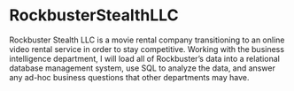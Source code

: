 # RockbusterStealthLLC
Rockbuster Stealth LLC is a movie rental company transitioning to an online video rental service in order to stay competitive. Working with the business intelligence department, I will load all of Rockbuster’s data into a relational database management system, use SQL to analyze the data, and answer any ad-hoc business questions that other departments may have.
